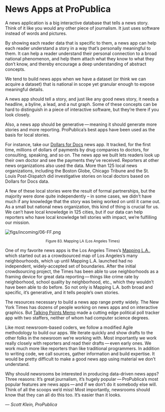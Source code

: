 # News Apps at ProPublica

A news application is a big interactive database that tells a news story. Think of it like you would any other piece of journalism. It just uses software instead of words and pictures.

By showing each reader data that is specific to them, a news app can help each reader understand a story in a way that’s personally meaningful to them. It can help a reader understand their personal connection to a broad national phenomenon, and help them attach what they know to what they don’t know, and thereby encourage a deep understanding of abstract concepts.

We tend to build news apps when we have a dataset (or think we can acquire a dataset) that is national in scope yet granular enough to expose meaningful details.

A news app should tell a story, and just like any good news story, it needs a headline, a byline, a lead, and a nut graph. Some of these concepts can be hard to distinguish in a piece of interactive software, but they’re there if you look closely.

Also, a news app should be generative — meaning it should generate more stories and more reporting. ProPublica’s best apps have been used as the basis for local stories.

For instance, take our [Dollars for Docs](http://projects.propublica.org/docdollars) news app. It tracked, for the first time, millions of dollars of payments by drug companies to doctors, for consulting, speaking, and so on. The news app we built lets readers look up their own doctor and see the payments they’ve received. Reporters at other news organizations also used the data. More than 125 local news organizations, including the Boston Globe, Chicago Tribune and the St. Louis Post-Dispatch did investigative stories on local doctors based on Dollars for Docs data.

A few of these local stories were the result of formal partnerships, but the majority were done quite independently – in some cases, we didn’t have much if any knowledge that the story was being worked on until it came out. As a small but national news organization, this kind of thing is crucial for us. We can’t have local knowledge in 125 cities, but if our data can help reporters who have local knowledge tell stories with impact, we’re fulfilling our mission.

![figs/incoming/06-FF.png](http://datajournalismhandbook.org/1.0/en/figs/incoming/06-FF.png "Figure 83. Mapping LA (Los Angeles Times)")

<center><small>Figure 83. Mapping LA (Los Angeles Times)</small></center>

One of my favorite news apps is the Los Angeles Times’s [Mapping L.A.](http://projects.latimes.com/mapping-la/neighborhoods/), which started out as a crowdsourced map of Los Angeles’s many neighbourhoods, which up until Mapping L.A. launched had no independent, widely-accepted set of boundaries. After the initial crowdsourcing project, the Times has been able to use neighborhoods as a framing device for great data reporting — things like crime rate by neighborhood, school quality by neighborhood, etc., which they wouldn’t have been able to do before. So not only is Mapping L.A. both broad and specific, it’s generative, and it tells people’s own stories.

The resources necessary to build a news app range pretty widely. The New York Times has dozens of people working on news apps and on interactive graphics. But [Talking Points Memo](http://polltracker.talkingpointsmemo.com/) made a cutting edge political poll tracker app with two staffers, neither of whom had computer science degrees.

Like most newsroom-based coders, we follow a modified Agile methodology to build our apps. We iterate quickly and show drafts to the other folks in the newsroom we’re working with. Most importantly we work really closely with reporters and read their drafts — even early ones. We work much more like reporters than like traditional programmers. In addition to writing code, we call sources, gather information and build expertise. It would be pretty difficult to make a good news app using material we don’t understand.

Why should newsrooms be interested in producing data-driven news apps? Three reasons: It’s great journalism, it’s hugely popular — ProPublica’s most popular features are news apps — and if we don’t do it somebody else will. Think of all the scoops we’d miss! Most importantly, newsrooms should know that they can all do this too. It’s easier than it looks.

— *Scott Klein, ProPublica*
